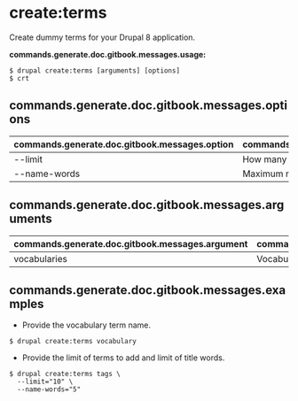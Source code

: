 # create:terms
Create dummy terms for your Drupal 8 application.

**commands.generate.doc.gitbook.messages.usage:**
```
$ drupal create:terms [arguments] [options]
$ crt  
```

## commands.generate.doc.gitbook.messages.options
commands.generate.doc.gitbook.messages.option | commands.generate.doc.gitbook.messages.details
-------|-------------
--limit | How many terms would you like to create
--name-words | Maximum number of words in term names

## commands.generate.doc.gitbook.messages.arguments
commands.generate.doc.gitbook.messages.argument | commands.generate.doc.gitbook.messages.details
---------|-------------
vocabularies | Vocabulary(s) to be used in terms creation

## commands.generate.doc.gitbook.messages.examples
* Provide the vocabulary term name.
```
$ drupal create:terms vocabulary
```
* Provide the limit of terms to add and limit of title words.
```
$ drupal create:terms tags \
  --limit="10" \
  --name-words="5"

```
